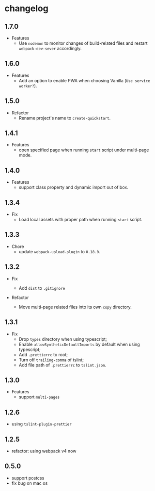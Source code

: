 # changelog

## 1.7.0

- Features
  - Use `nodemon` to monitor changes of build-related files and restart `webpack-dev-sever` accordingly.

## 1.6.0

- Features
  - Add an option to enable PWA when choosing Vanilla (`Use service worker?`).

## 1.5.0

- Refactor
  - Rename project's name to `create-quickstart`.

## 1.4.1

- Features
  - open specified page when running `start` script under multi-page mode.

## 1.4.0

- Features
  - support class property and dynamic import out of box.

## 1.3.4

- Fix
  - Load local assets with proper path when running `start` script.

## 1.3.3

- Chore
  - update `webpack-upload-plugin` to `0.18.0`.

## 1.3.2

- Fix

  - Add `dist` to `.gitignore`

- Refactor
  - Move multi-page related files into its own `copy` directory.

## 1.3.1

- Fix
  - Drop `types` directory when using typescript;
  - Enable `allowSyntheticDefaultImports` by default when using typescript;
  - Add `.prettierrc` to root;
  - Turn off `trailing-comma` of tslint;
  - Add file path of `.prettierrc` to `tslint.json`.

## 1.3.0

- Features
  - support `multi-pages`

## 1.2.6

- using `tslint-plugin-prettier`

## 1.2.5

- refactor: using webpack v4 now

## 0.5.0

- support postcss
- fix bug on mac os
